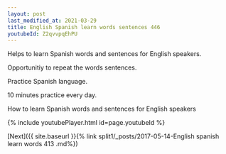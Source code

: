 ```yaml
---
layout: post
last_modified_at: 2021-03-29
title: English Spanish learn words sentences 446 
youtubeId: Z2qvvpqEhPU
---
```

 
 
Helps to learn Spanish words and sentences for English speakers.

Opportunitiy to repeat the words sentences. 

Practice Spanish language. 
 
10 minutes practice every day. 
 
How to learn Spanish words and sentences for English speakers 
 
{% include youtubePlayer.html id=page.youtubeId %}
 
 
[Next]({{ site.baseurl }}{% link  split1/_posts/2017-05-14-English spanish learn words 413 .md%})
 
